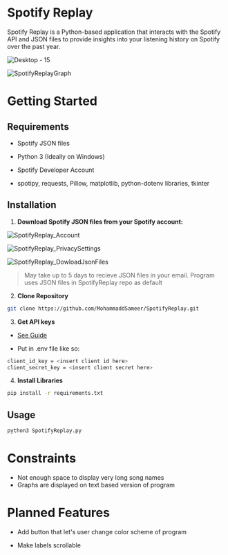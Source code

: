 # Spotify Replay

Spotify Replay is a Python-based application that interacts with the Spotify API and JSON files to provide insights into your listening history on Spotify over the past year.

![Desktop - 15](https://github.com/MohammaddSameer/SpotifyReplay/assets/138824243/461ce666-7506-44ad-a547-3b29dc2f2e66)

![SpotifyReplayGraph](https://github.com/MohammaddSameer/SpotifyReplay/assets/138824243/5d4617df-c535-4d91-87ff-76a6a42d1ae3)



# Getting Started

## Requirements

* Spotify JSON files

* Python 3 (Ideally on Windows)

* Spotify Developer Account

* spotipy, requests, Pillow, matplotlib, python-dotenv libraries, tkinter

## Installation

1. **Download Spotify JSON files from your Spotify account:**

![SpotifyReplay_Account](https://github.com/MohammaddSameer/SpotifyReplay/assets/138824243/51559c47-c09d-49ca-941b-75ce94dd6e8f)

![SpotifyReplay_PrivacySettings](https://github.com/MohammaddSameer/SpotifyReplay/assets/138824243/fb6eab5a-e2ac-4fd3-a3ae-20174e07169c)

![SpotifyReplay_DowloadJsonFiles](https://github.com/MohammaddSameer/SpotifyReplay/assets/138824243/ab2d8d40-0842-4aa3-9532-382025f35503)


>May take up to 5 days to recieve JSON files in your email. Program uses JSON files in SpotifyReplay repo as default

2. **Clone Repository**
```bash
git clone https://github.com/MohammaddSameer/SpotifyReplay.git
```



3. **Get API keys**
* [See Guide](https://developer.spotify.com/documentation/web-api/tutorials/getting-started)

* Put in .env file like so:
```bash
client_id_key = <insert client id here>
client_secret_key = <insert client secret here>
```

4. **Install Libraries** 
```bash
pip install -r requirements.txt     
```

## Usage

```bash
python3 SpotifyReplay.py    
```

# Constraints

* Not enough space to display very long song names
* Graphs are displayed on text based version of program

# Planned Features

* Add button that let's user change color scheme of program

* Make labels scrollable




